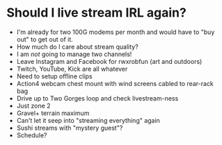 # Should I live stream IRL again?

* I'm already for two 100G modems per month and would have to "buy out" to get out of it.
* How much do I care about stream quality?
* I am *not* going to manage two channels!
* Leave Instagram and Facebook for rwxrobfun (art and outdoors)
* Twitch, YouTube, Kick are all whatever
* Need to setup offline clips
* Action4 webcam chest mount with wind screens cabled to rear-rack bag
* Drive up to Two Gorges loop and check livestream-ness
* Just zone 2
* Gravel+ terrain maximum
* Can't let it seep into "streaming everything" again
* Sushi streams with "mystery guest"?
* Schedule?
